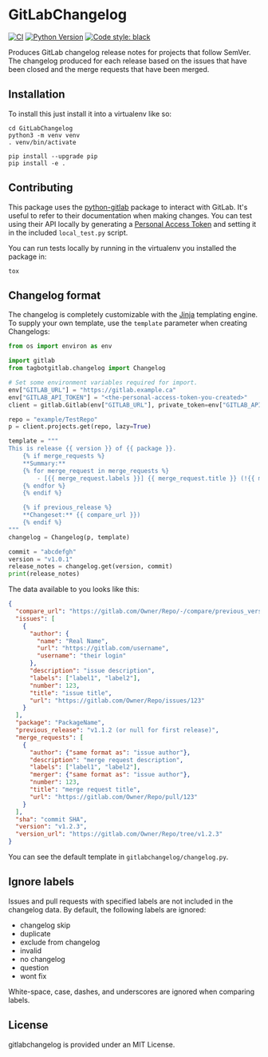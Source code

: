 # GitLabChangelog
[![CI](https://github.com/invenia/gitlabchangelog/workflows/CI/badge.svg)](https://github.com/invenia/gitlabchangelog/actions?query=workflow%3ACI)
[![Python Version](https://img.shields.io/badge/python-3.8%20%7C%203.9-blue.svg)](https://www.python.org/)
[![Code style: black](https://img.shields.io/badge/code%20style-black-000000.svg)](https://github.com/ambv/black)

Produces GitLab changelog release notes for projects that follow SemVer.
The changelog produced for each release based on the issues that have been closed and the merge requests that have been merged.

## Installation

To install this just install it into a virtualenv like so:

```
cd GitLabChangelog
python3 -m venv venv
. venv/bin/activate

pip install --upgrade pip
pip install -e .
```

## Contributing

This package uses the [python-gitlab](https://python-gitlab.readthedocs.io/en/stable/index.html) package to interact with GitLab.
It's useful to refer to their documentation when making changes.
You can test using their API locally by generating a [Personal Access Token](https://docs.gitlab.com/ee/user/profile/personal_access_tokens.html#creating-a-personal-access-token) and setting it in the included `local_test.py` script.

You can run tests locally by running in the virtualenv you installed the package in:
```
tox
```
## Changelog format

The changelog is completely customizable with the [Jinja](https://jinja.palletsprojects.com) templating engine.
To supply your own template, use the `template` parameter when creating Changelogs:

```python
from os import environ as env

import gitlab
from tagbotgitlab.changelog import Changelog

# Set some environment variables required for import.
env["GITLAB_URL"] = "https://gitlab.example.ca"
env["GITLAB_API_TOKEN"] = "<the-personal-access-token-you-created>"
client = gitlab.Gitlab(env["GITLAB_URL"], private_token=env["GITLAB_API_TOKEN"])

repo = "example/TestRepo"
p = client.projects.get(repo, lazy=True)

template = """
This is release {{ version }} of {{ package }}.
    {% if merge_requests %}
    **Summary:**
    {% for merge_request in merge_requests %}
        - [{{ merge_request.labels }}] {{ merge_request.title }} (!{{ merge_request.number }})
    {% endfor %}
    {% endif %}

    {% if previous_release %}
    **Changeset:** {{ compare_url }})
    {% endif %}
"""
changelog = Changelog(p, template)

commit = "abcdefgh"
version = "v1.0.1"
release_notes = changelog.get(version, commit)
print(release_notes)
```

The data available to you looks like this:

```json
{
  "compare_url": "https://gitlab.com/Owner/Repo/-/compare/previous_version...current_version (or null for first release)",
  "issues": [
    {
      "author": {
        "name": "Real Name",
        "url": "https://gitlab.com/username",
        "username": "their login"
      },
      "description": "issue description",
      "labels": ["label1", "label2"],
      "number": 123,
      "title": "issue title",
      "url": "https://gitlab.com/Owner/Repo/issues/123"
    }
  ],
  "package": "PackageName",
  "previous_release": "v1.1.2 (or null for first release)",
  "merge_requests": [
    {
      "author": {"same format as": "issue author"},
      "description": "merge request description",
      "labels": ["label1", "label2"],
      "merger": {"same format as": "issue author"},
      "number": 123,
      "title": "merge request title",
      "url": "https://gitlab.com/Owner/Repo/pull/123"
    }
  ],
  "sha": "commit SHA",
  "version": "v1.2.3",
  "version_url": "https://gitlab.com/Owner/Repo/tree/v1.2.3"
}
```

You can see the default template in `gitlabchangelog/changelog.py`.

## Ignore labels
Issues and pull requests with specified labels are not included in the changelog data.
By default, the following labels are ignored:

- changelog skip
- duplicate
- exclude from changelog
- invalid
- no changelog
- question
- wont fix

White-space, case, dashes, and underscores are ignored when comparing labels.

## License

gitlabchangelog is provided under an MIT License.
